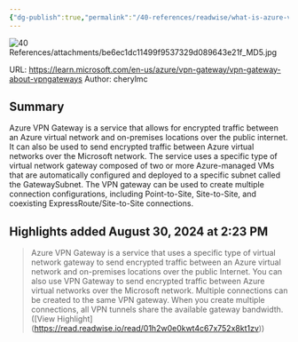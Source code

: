 ```yaml
---
{"dg-publish":true,"permalink":"/40-references/readwise/what-is-azure-vpn-gateway/","tags":["rw/articles"]}
---
```


![40 References/attachments/be6ec1dc11499f9537329d089643e21f_MD5.jpg](/img/user/40%20References/attachments/be6ec1dc11499f9537329d089643e21f_MD5.jpg)
  
URL: https://learn.microsoft.com/en-us/azure/vpn-gateway/vpn-gateway-about-vpngateways
Author: cherylmc

## Summary

Azure VPN Gateway is a service that allows for encrypted traffic between an Azure virtual network and on-premises locations over the public internet. It can also be used to send encrypted traffic between Azure virtual networks over the Microsoft network. The service uses a specific type of virtual network gateway composed of two or more Azure-managed VMs that are automatically configured and deployed to a specific subnet called the GatewaySubnet. The VPN gateway can be used to create multiple connection configurations, including Point-to-Site, Site-to-Site, and coexisting ExpressRoute/Site-to-Site connections.

## Highlights added August 30, 2024 at 2:23 PM
>Azure VPN Gateway is a service that uses a specific type of virtual network gateway to send encrypted traffic between an Azure virtual network and on-premises locations over the public Internet. You can also use VPN Gateway to send encrypted traffic between Azure virtual networks over the Microsoft network. Multiple connections can be created to the same VPN gateway. When you create multiple connections, all VPN tunnels share the available gateway bandwidth. ([View Highlight] (https://read.readwise.io/read/01h2w0e0kwt4c67x752x8kt1zv))


